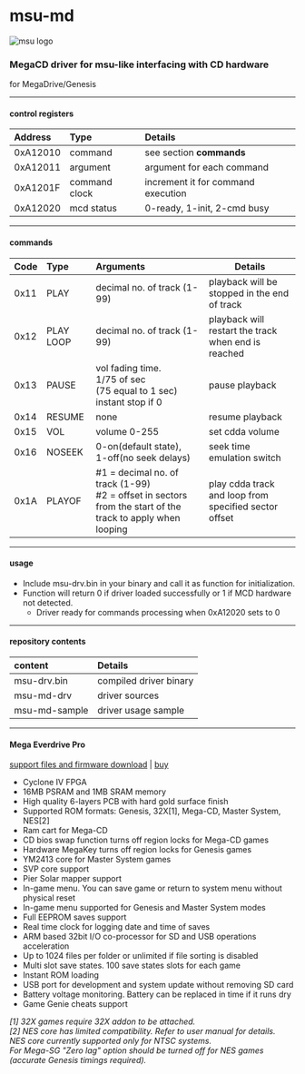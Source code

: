 # msu-md
![msu logo](https://github.com/krikzz/msu-md/blob/master/msu.png)

### MegaCD driver for msu-like interfacing with CD hardware
for MegaDrive/Genesis

---

#### control registers

| Address  | Type          | Details                            |
| :------- | :------------ | :--------------------------------- |
| 0xA12010 | command       | see section **commands**           |
| 0xA12011 | argument      | argument for each command          |
| 0xA1201F | command clock | increment it for command execution |
| 0xA12020 | mcd status    | 0-ready, 1-init, 2-cmd busy        |
 	
---

#### commands

| Code | Type      | Arguments                                                                                                      | Details                                               |
| :--- | :-------- | :------------------------------------------------------------------------------------------------------------- | ----------------------------------------------------- |
| 0x11 | PLAY      | decimal no. of track (1-99)                                                                                    | playback will be stopped in the end of track          |
| 0x12 | PLAY LOOP | decimal no. of track (1-99)                                                                                    | playback will restart the track when end is reached   |
| 0x13 | PAUSE     | vol fading time.<br>1/75 of sec<br>(75 equal to 1 sec) instant stop if 0                                       | pause playback                                        |
| 0x14 | RESUME    | none                                                                                                           | resume playback                                       |
| 0x15 | VOL       | volume 0-255                                                                                                   | set cdda volume                                       |
| 0x16 | NOSEEK    | 0-on(default state),<br>1-off(no seek delays)                                                                  | seek time emulation switch                            |
| 0x1A | PLAYOF    | #1 = decimal no. of track (1-99)<br>#2 = offset in sectors from the start of the track to apply when looping | play cdda track and loop from specified sector offset |

---

#### usage

* Include msu-drv.bin in your binary and call it as function for initialization. 
* Function will return 0 if driver loaded successfully or 1 if MCD hardware not detected.
  * Driver ready for commands processing when 0xA12020 sets to 0

--- 

#### repository contents

| content       | Details                |
| :------------ | :--------------------- |
| msu-drv.bin   | compiled driver binary |
| msu-md-drv    | driver sources         |
| msu-md-sample | driver usage sample    |

---

#### Mega Everdrive Pro
[support files and firmware download](http://krikzz.com/pub/support/mega-everdrive/pro-series/) | [buy](https://krikzz.com/store/home/59-mega-everdrive-pro.html)

* Cyclone IV FPGA
* 16MB PSRAM and 1MB SRAM memory
* High quality 6-layers PCB with hard gold surface finish
* Supported ROM formats: Genesis, 32X[1], Mega-CD, Master System, NES[2]
* Ram cart for Mega-CD
* CD bios swap function turns off region locks for Mega-CD games
* Hardware MegaKey turns off region locks for Genesis games
* YM2413 core for Master System games
* SVP core support
* Pier Solar mapper support
* In-game menu. You can save game or return to system menu without physical reset
* In-game menu supported for Genesis and Master System modes
* Full EEPROM saves support
* Real time clock for logging date and time of saves
* ARM based 32bit I/O co-processor for SD and USB operations acceleration
* Up to 1024 files per folder or unlimited if file sorting is disabled
* Multi slot save states. 100 save states slots for each game
* Instant ROM loading
* USB port for development and system update without removing SD card
* Battery voltage monitoring. Battery can be replaced in time if it runs dry
* Game Genie cheats support

_[1] 32X games require 32X addon to be attached.<br>
 [2] NES core has limited compatibility. Refer to user manual for details.<br>
NES core currently supported only for NTSC systems.<br>
For Mega-SG "Zero lag" option should be turned off for NES games (accurate Genesis timings required)._